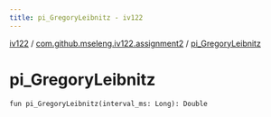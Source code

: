 ```yaml
---
title: pi_GregoryLeibnitz - iv122
---
```


[iv122](../index.md) / [com.github.mseleng.iv122.assignment2](index.md) / [pi_GregoryLeibnitz](.)

# pi_GregoryLeibnitz

`fun pi_GregoryLeibnitz(interval_ms: Long): Double`